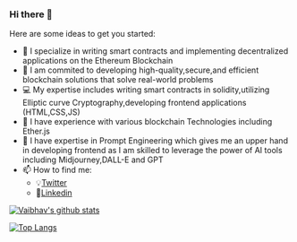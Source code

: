 ### Hi there 👋


<!--**VaibhavAher219/VaibhavAher219** is a ✨ _special_ ✨ repository because its `README.md` (this file) appears on your GitHub profile.-->

Here are some ideas to get you started:

- 💼 I specialize in writing smart contracts and implementing decentralized applications on the Ethereum Blockchain
- 🌱 I am commited to developing high-quality,secure,and efficient blockchain solutions that solve real-world problems
- 💻 My expertise includes writing smart contracts in solidity,utilizing Elliptic curve Cryptography,developing frontend applications (HTML,CSS,JS)
- 🔩 I have experience with various blockchain Technologies including Ether.js
- 💬 I have expertise in Prompt Engineering which gives me an upper hand in developing frontend as I am skilled to leverage the power of AI tools including    Midjourney,DALL-E and GPT
- 📫 How to find me:
     - 💡[Twitter](https://twitter.com/vaibhavva219)
     - 📝[Linkedin](https://www.linkedin.com/in/vaibhav-aher-29640814b)

[![Vaibhav's github stats](https://github-readme-stats.vercel.app/api?username=VaibhavAher219&count_private=true&show_icons=true&theme=radical&hide_rank=false)](https://github.com/VaibhavAher219/github-readme-stats)

[![Top Langs](https://github-readme-stats.vercel.app/api/top-langs/?username=VaibhavAher219)](https://github.com/VaibhavAher219/github-readme-stats)
